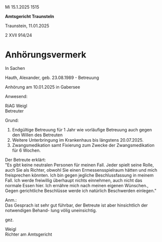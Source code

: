 Mi 15.1.2025 1515

**Amtsgericht Traunsteln**

Traunstein, 11.01.2025

2 XVIl 914/24

# Anhörungsvermerk

In Sachen

Hauth, Alexander, geb. 23.08.1989 - Betreuung

Anhörung am 10.01.2025 in Gabersee

Anwesend:

RiAG Weigl  
Betreuter

Grund:

1. Endgültige Betreuung für 1 Jahr wie vorläufige Betreuung auch gegen den Willen des Betreuten
2. Weitere Unterbringung im Krankenhaus bis längstens 20.07.2025.
3. Zwangsmedikation samt Fixierung zum Zwecke der Zwangsmedikation für 6 Wochen.

Der Betreute erklärt:  
"Es gibt keine neutralen Personen für meinen Fall. Jeder spielt seine Rolle, auch Sie als Richter,
obwohl Sie einen Ermessensspielraum hätten und mich freisprechen könnten. lch bin gegen jegliche Beschlussfassung in meinem Fall. lch werde freiwillig überhaupt nichts einnehmen, auch nicht das normale Essen hier. Ich ernähre mich nach meinen eigenen Wùnschen., Gegen gerichtliche Beschlüsse werde ich natürlich Beschwerden einlegen."

Anm.:  
Das Gesprach ist sehr gut führbar, der Betreute ist aber hinsichtlich der notwendigen Behand-
lung völig uneinsichtig.

gez.

Weigl  
Richter am Amtsgericht